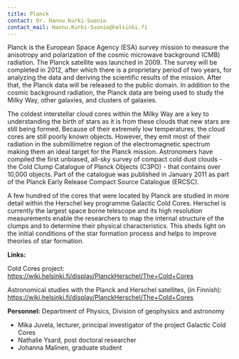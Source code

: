 ```yaml
---
title: Planck
contact: Dr. Hannu Kurki-Suonio
contact_mail: Hannu.Kurki-Suonio@helsinki.fi
---
```


Planck is the European Space Agency (ESA) survey mission to measure the
anisotropy and polarization of the cosmic microwave background (CMB)
radiation. The Planck satellite was launched in 2009. The survey will be
completed in 2012, after which there is a proprietary period of two
years, for analyzing the data and deriving the scientific results of the
mission. After that, the Planck data will be released to the public
domain. In addition to the cosmic background radiation, the Planck data
are being used to study the Milky Way, other galaxies, and clusters of
galaxies.

 The coldest interstellar cloud cores within the Milky Way are a key to
understanding the birth of stars as it is from these clouds that new
stars are still being formed. Because of their extremely low
temperatures, the cloud cores are still poorly known objects. However,
they emit most of their radiation in the submillimetre region of the
electromagnetic spectrum making them an ideal target for the Planck
mission. Astronomers have compiled the first unbiased, all-sky survey of
compact cold dust clouds - the Cold Clump Catalogue of Planck Objects
(C3PO) - that contains over 10,000 objects. Part of the catalogue was
published in January 2011 as part of the Planck Early Release Compact
Source Catalogue (ERCSC).

 A few hundred of the cores that were located by Planck are studied in
more detail within the Herschel key programme Galactic Cold Cores.
Herschel is currently the largest space borne telescope and its high
resolution measurements enable the researchers to map the internal
structure of the clumps and to determine their physical characteristics.
This sheds light on the initial conditions of the star formation process
and helps to improve theories of star formation.

 **Links:**

 Cold Cores project:
 <https://wiki.helsinki.fi/display/PlanckHerschel/The+Cold+Cores>

 Astronomical studies with the Planck and Herschel satellites, (in
Finnish):
 <https://wiki.helsinki.fi/display/PlanckHerschel/The+Cold+Cores>

 **Personnel:**
 Department of Physics, Division of geophysics and astronomy

-   Mika Juvela, lecturer, principal investigator of the project
    Galactic Cold Cores
-   Nathalie Ysard, post doctoral researcher
-   Johanna Malinen, graduate student
